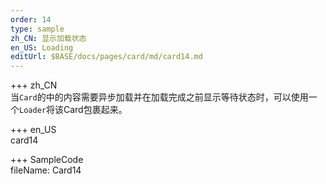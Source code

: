```yaml
---   
order: 14
type: sample  
zh_CN: 显示加载状态
en_US: Loading
editUrl: $BASE/docs/pages/card/md/card14.md
---      
```


+++ zh_CN   
 当<Code>Card</Code>的中的内容需要异步加载并在加载完成之前显示等待状态时，可以使用一个<Code>Loader</Code>将该Card包裹起来。
 
    
+++ en_US   
card14

+++ SampleCode  
fileName: Card14
